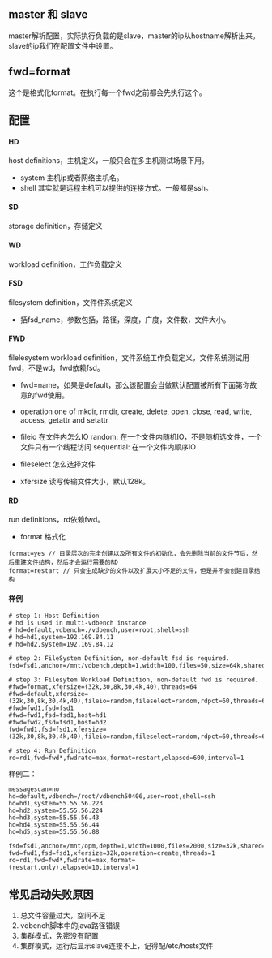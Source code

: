 ## master 和 slave
master解析配置，实际执行负载的是slave，master的ip从hostname解析出来。slave的ip我们在配置文件中设置。

## fwd=format
这个是格式化format。在执行每一个fwd之前都会先执行这个。


## 配置
#### HD 
host definitions，主机定义，一般只会在多主机测试场景下用。
  * system	主机ip或者网络主机名。
  * shell	其实就是远程主机可以提供的连接方式。一般都是ssh。
	
#### SD
storage definition，存储定义

#### WD
workload definition，工作负载定义 

#### FSD
filesystem definition，文件件系统定义

* 括fsd_name，参数包括，路径，深度，广度，文件数，文件大小。

#### FWD
filelesystem workload definition，文件系统工作负载定义，文件系统测试用fwd，不是wd，fwd依赖fsd。
* fwd=name，如果是default，那么该配置会当做默认配置被所有下面第你故意的fwd使用。
* operation
	one of mkdir, rmdir, create, delete, open, close, read, write, access, getattr and setattr
	
* fileio 在文件内怎么IO
	random: 在一个文件内随机IO，不是随机选文件，一个文件只有一个线程访问
	sequential: 在一个文件内顺序IO

* fileselect 怎么选择文件
* xfersize 读写传输文件大小，默认128k。
	
#### RD
run definitions，rd依赖fwd。

* format 格式化

```
format=yes // 目录层次的完全创建以及所有文件的初始化，会先删除当前的文件节后，然后重建文件结构，然后才会运行需要的RD
format=restart // 只会生成缺少的文件以及扩展大小不足的文件，但是并不会创建目录结构
```

#### 样例

```
# step 1: Host Definition
# hd is used in multi-vdbench instance
# hd=default,vdbench=./vdbench,user=root,shell=ssh
# hd=hd1,system=192.169.84.11
# hd=hd2,system=192.169.84.12

# step 2: FileSystem Definition, non-default fsd is required.
fsd=fsd1,anchor=/mnt/vdbench,depth=1,width=100,files=50,size=64k,shared=yes

# step 3: Filesytem Workload Definition, non-default fwd is required.
#fwd=format,xfersize=(32k,30,8k,30,4k,40),threads=64
#fwd=default,xfersize=(32k,30,8k,30,4k,40),fileio=random,fileselect=random,rdpct=60,threads=64
#fwd=fwd1,fsd=fsd1
#fwd=fwd1,fsd=fsd1,host=hd1
#fwd=fwd2,fsd=fsd1,host=hd2
fwd=fwd1,fsd=fsd1,xfersize=(32k,30,8k,30,4k,40),fileio=random,fileselect=random,rdpct=60,threads=64

# step 4: Run Definition
rd=rd1,fwd=fwd*,fwdrate=max,format=restart,elapsed=600,interval=1
```

样例二：
```
messagescan=no
hd=default,vdbench=/root/vdbench50406,user=root,shell=ssh
hd=hd1,system=55.55.56.223
hd=hd2,system=55.55.56.224
hd=hd3,system=55.55.56.43
hd=hd4,system=55.55.56.44
hd=hd5,system=55.55.56.88

fsd=fsd1,anchor=/mnt/opm,depth=1,width=1000,files=2000,size=32k,shared=yes
fwd=fwd1,fsd=fsd1,xfersize=32k,operation=create,threads=1
rd=rd1,fwd=fwd*,fwdrate=max,format=(restart,only),elapsed=10,interval=1
```

## 常见启动失败原因

1. 总文件容量过大，空间不足
2. vdbench脚本中的java路径错误
3. 集群模式，免密没有配置
4. 集群模式，运行后显示slave连接不上，记得配/etc/hosts文件
